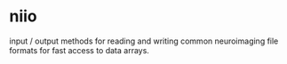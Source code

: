 # niio
input / output methods for reading and writing common neuroimaging file formats for fast access to data arrays.